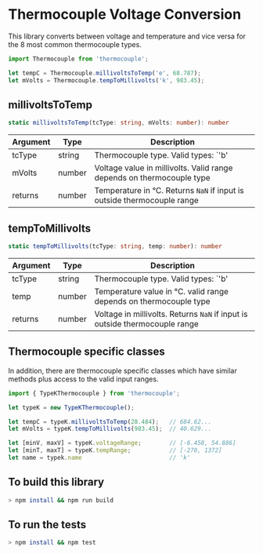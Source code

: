 # Thermocouple  Voltage Conversion

This library converts between voltage and temperature and vice versa for the 8 most common thermocouple types.

```javascript
import Thermocouple from 'thermocouple';

let tempC = Thermocouple.millivoltsToTemp('e', 68.787);
let mVolts = Thermocouple.tempToMillivolts('k', 983.45);
```

## millivoltsToTemp
```typescript
static millivoltsToTemp(tcType: string, mVolts: number): number
```

Argument | Type   | Description
-------- | ------ | -------------
tcType   | string | Thermocouple type. Valid types: `'b'|'e'|'j'|'k'|'n'|'r'|'s'|'t'`
mVolts   | number | Voltage value in millivolts. Valid range depends on thermocouple type
returns  | number | Temperature in °C. Returns `NaN` if input is outside thermocouple range

## tempToMillivolts
```typescript
static tempToMillivolts(tcType: string, temp: number): number
```

Argument | Type   | Description
-------- | ------ | -------------
tcType   | string | Thermocouple type. Valid types: `'b'|'e'|'j'|'k'|'n'|'r'|'s'|'t'`
temp     | number | Temperature value in °C. valid range depends on thermocouple type
returns  | number | Voltage in millivolts. Returns `NaN` if input is outside thermocouple range

## Thermocouple specific classes

In addition, there are thermocouple specific classes which have similar methods plus access to the valid input ranges.

```javascript
import { TypeKThermocouple } from 'thermocouple';

let typeK = new TypeKThermocouple();

let tempC = typeK.millivoltsToTemp(28.484);   // 684.62...
let mVolts = typeK.tempToMillivolts(983.45);  // 40.629...

let [minV, maxV] = typeK.voltageRange;        // [-6.458, 54.886]
let [minT, maxT] = typeK.tempRange;           // [-270, 1372]
let name = typek.name                         // 'k'

```

## To build this library

```bash
> npm install && npm run build
```

## To run the tests

```bash
> npm install && npm test
```